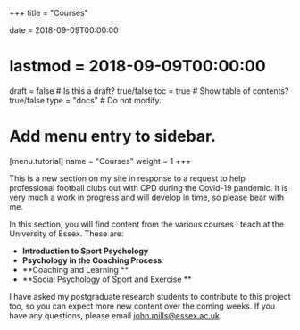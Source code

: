 +++
title = "Courses"

date = 2018-09-09T00:00:00
# lastmod = 2018-09-09T00:00:00

draft = false  # Is this a draft? true/false
toc = true  # Show table of contents? true/false
type = "docs"  # Do not modify.

# Add menu entry to sidebar.
[menu.tutorial]
  name = "Courses"
  weight = 1
+++

This is a new section on my site in response to a request to help professional football clubs out with CPD during the Covid-19 pandemic. It is very much a work in progress and will develop in time, so please bear with me.

In this section, you will find content from the various courses I teach at the University of Essex. These are:

* **Introduction to Sport Psychology**
* **Psychology in the Coaching Process**
* **Coaching and Learning **
* **Social Psychology of Sport and Exercise **

I have asked my postgraduate research students to contribute to this project too, so you can expect more new content over the coming weeks. If you have any questions, please email john.mills@essex.ac.uk.
